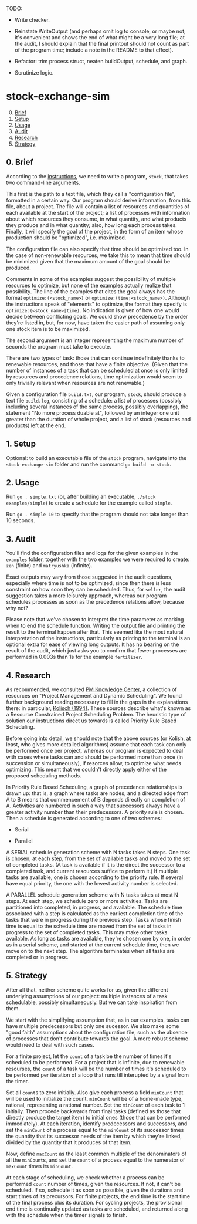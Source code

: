 TODO:

- Write checker.
- Reinstate WriteOutput (and perhaps omit log to console, or maybe not; it's convenient and shows the end of what might be a very long file; at the audit, I should explain that the final printout should not count as part of the program time; include a note in the README to that effect).

- Refactor: trim process struct, neaten buildOutput, schedule, and graph.
- Scrutinize logic.

# stock-exchange-sim

0. [Brief](#-brief)
1. [Setup](#1-setup)
2. [Usage](#2-usage)
3. [Audit](#3-audit)
4. [Research](#3-research)
5. [Strategy](#4-strategy)

## 0. Brief

According to the [instructions](https://github.com/01-edu/public/tree/master/subjects/stock-exchange-sim), we need to write a program, `stock`, that takes two command-line arguments.

This first is the path to a text file, which they call a "configuration file", formatted in a certain way. Our program should derive information, from this file, about a project. The file will contain a list of resources and quantities of each available at the start of the project; a list of processes with information about which resources they consume, in what quantity, and what products they produce and in what quantity; also, how long each process takes. Finally, it will specify the goal of the project, in the form of an item whose production should be "optimized", i.e. maximized.

The configuration file can also specify that time should be optimized too. In the case of non-renewable resources, we take this to mean that time should be minimized given that the maximum amount of the goal should be produced.

Comments in some of the examples suggest the possibility of multiple resources to optimize, but none of the examples actually realize that possibility. The line of the examples that cites the goal always has the format `optimize:(<stock_name>)` or `optimize:(time;<stock_name>)`. Although the instructions speak of "elements" to optimize, the format they specify is `optimize:(<stock_name>|time)`. No indication is given of how one would decide between conflicting goals. We could show precedence by the order they're listed in, but, for now, have taken the easier path of assuming only one stock item is to be maximized.

The second argument is an integer representing the maximum number of seconds the program must take to execute.

There are two types of task: those that can continue indefinitely thanks to renewable resources, and those that have a finite objective. (Given that the number of instances of a task that can be scheduled at once is only limited by resources and precedence relations, time optimization would seem to only trivially relevant when resources are not renewable.)

Given a configuration file `build.txt`, our program, `stock`, should produce a text file `build.log`, consisting of a schedule: a list of processes (possibly including several instances of the same process, possibly overlapping), the statement "No more process duable at", followed by an integer one unit greater than the duration of whole project, and a list of stock (resources and products) left at the end.

## 1. Setup

Optional: to build an executable file of the `stock` program, navigate into the `stock-exchange-sim` folder and run the command `go build -o stock`.

## 2. Usage

Run `go . simple.txt` (or, after building an executable, `./stock examples/simple`) to create a schedule for the example called `simple`.

Run `go . simple 10` to specify that the program should not take longer than 10 seconds.

## 3. Audit

You'll find the configuration files and logs for the given examples in the `examples` folder, together with the two examples we were required to create: `zen` (finite) and `matryushka` (infinite).

Exact outputs may vary from those suggested in the audit questions, especially where time is not to be optimized, since then there is less constraint on how soon they can be scheduled. Thus, for `seller`, the audit suggestion takes a more leisurely approach, whereas our program schedules processes as soon as the precedence relations allow, because why not?

Please note that we've chosen to interpret the time parameter as marking when to end the schedule function. Writing the output file and printing the result to the terminal happen after that. This seemed like the most natural interpretation of the instructions, particularly as printing to the terminal is an optional extra for ease of viewing long outputs. It has no bearing on the result of the audit, which just asks you to confirm that fewer processes are performed in 0.003s than 1s for the example `fertilizer`.

## 4. Research

As recommended, we consulted [PM Knowledge Center](https://www.pmknowledgecenter.com), a collection of resources on "Project Management and Dynamic Scheduling". We found further background reading necessary to fill in the gaps in the explanations there: in particular, [Kolisch (1994)](https://www.econstor.eu/bitstream/10419/155418/1/manuskript_344.pdf). These sources describe what's known as a Resource Constrained Project Scheduling Problem. The heuristic type of solution our instructions direct us towards is called Priority Rule Based Scheduling.

Before going into detail, we should note that the above sources (or Kolish, at least, who gives more detailed algorithms) assume that each task can only be performed once per project, whereas our program is expected to deal with cases where tasks can and should be performed more than once (in succession or simultaneously), if resorces allow, to optimize what needs optimizing. This meant that we couldn't directly apply either of the proposed scheduling methods.

In Priority Rule Based Scheduling, a graph of precedence relationships is drawn up: that is, a graph where tasks are nodes, and a directed edge from A to B means that commencement of B depends directly on completion of A. Activities are numbered in such a way that successors always have a greater activity number than their predecessors. A priority rule is chosen. Then a schedule is generated according to one of two schemes:

- Serial

- Parallel

A SERIAL schedule generation scheme with N tasks takes N steps. One task is chosen, at each step, from the set of available tasks and moved to the set of completed tasks. (A task is available if it is the direct the successor to a completed task, and current resources suffice to perform it.) If multiple tasks are available, one is chosen according to the priority rule. If several have equal priority, the one with the lowest activity number is selected.

A PARALLEL schedule generation scheme with N tasks takes at most N steps. At each step, we schedule zero or more activities. Tasks are partitioned into completed, in progress, and available. The schedule time associated with a step is calculated as the earliest completion time of the tasks that were in progress during the previous step. Tasks whose finish time is equal to the schedule time are moved from the set of tasks in progress to the set of completed tasks. This may make other tasks available. As long as tasks are available, they're chosen one by one, in order as in a serial scheme, and started at the current schedule time, then we move on to the next step. The algorithm terminates when all tasks are completed or in progress.

## 5. Strategy

After all that, neither scheme quite works for us, given the different underlying assumptions of our project: multiple instances of a task schedulable, possibly simultaneously. But we can take inspiration from them.

We start with the simplifying assumption that, as in our examples, tasks can have multiple predecessors but only one sucessor. We also make some "good faith" assumptions about the configuration file, such as the absence of processes that don't contribute towards the goal. A more robust scheme would need to deal with such cases.

For a finite project, let the `count` of a task be the number of times it's scheduled to be performed. For a project that is infinite, due to renewable resourses, the `count` of a task will be the number of times it's scheduled to be performed per iteration of a loop that runs till interupted by a signal from the timer.

Set all `count`s to zero initially. Also give each process a field `minCount` that will be used to initialize the count. `minCount` will be of a home-made type, rational, representing a rational number. Set the `minCount` of each task to 1 initially. Then procede backwards from final tasks (defined as those that directly produce the target item) to initial ones (those that can be performed immediately). At each iteration, identify predecessors and successors, and set the `minCount` of a process equal to the `minCount` of its successor times the quantity that its successor needs of the item by which they're linked, divided by the quantity that it produces of that item.

Now, define `maxCount` as the least common multiple of the denominators of all the `minCount`s, and set the `count` of a process equal to the numerator of `maxCount` times its `minCount`.

At each stage of scheduling, we check whether a process can be performed `count` number of times, given the resources. If not, it can't be scheduled. If so, schedule it as soon as possible, given the durations and start times of its precursors. For finite projects, the end time is the start time of the final process plus its duration. For cycling projects, the provisional end time is continually updated as tasks are scheduled, and returned along with the schedule when the timer signals to finish.
